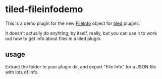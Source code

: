 # tiled-fileinfodemo

This is a demo plugin for the new [FileInfo](https://doc.qt.io/qt-5/qfileinfo.html) object for [tiled](https://github.com/bjorn/tiled) plugins.

It doesn't actually do anyhting, by itself, really, but you can use it to work out how to get info about files in a tiled plugin.

## usage

Extract the folder to your plugin dir, and export "File Info" for a JSON file with lots of info.